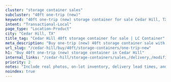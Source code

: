 ```yaml
---
cluster: "storage container sales"
subcluster: "40ft one-trip (new)"
keyword: "40ft one-trip (new) storage container for sale Cedar Hill, TX"
intent: "Transactional-Local"
page_type: "Location-Product"
city: "Cedar Hill, TX"
title_tag: "Cedar Hill 40ft storage container for sale | LC Container"
meta_description: "Buy one-trip (new) 40ft storage container sale with local delivery in Cedar Hill, TX. LC Container — local Since 2003. Request a fast quote today."
url_slug: "/cedar-hill/buy/40ft/storage-containers/one-trip-new"
h1: "Buy 40ft one-trip (new) storage container in Cedar Hill"
internal_links: "/cedar-hill/storage-containers/sales,/delivery,/modifications"
priority: 2
notes: "Include real photos, on-lot inventory, delivery lead times, and financing info."
noindex: true
---
```


<!-- TODO: Add unique city/inventory copy, images, and internal links here. -->
